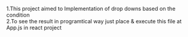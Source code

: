 1.This project aimed to Implementation of drop downs based on the condition  
2.To see the result in programtical way just place & execute this file at App.js in react project  
